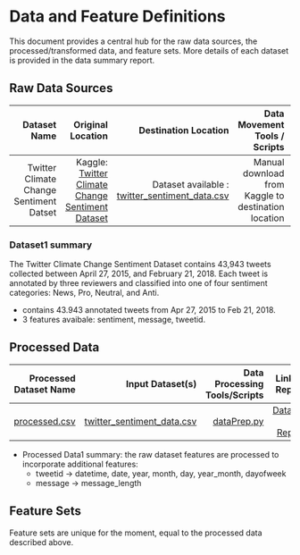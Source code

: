 # Data and Feature Definitions

This document provides a central hub for the raw data sources, the processed/transformed data, and feature sets. More details of each dataset is provided in the data summary report. 

<!--
For each data, an individual report describing the data schema, the meaning of each data field, and other information that is helpful for understanding the data is provided. If the dataset is the output of processing/transforming/feature engineering existing data set(s), the names of the input data sets, and the links to scripts that are used to conduct the operation are also provided. 

When applicable, the Interactive Data Exploration, Analysis, and Reporting (IDEAR) utility developed by Microsoft is applied to explore and visualize the data, and generate the data report. Instructions of how to use IDEAR can be found [here](). 

For each dataset, the links to the sample datasets in the _**Data**_ directory are also provided. 

_**For ease of modifying this report, placeholder links are included in this page, for example a link to dataset 1, but they are just placeholders pointing to a non-existent page. These should be modified to point to the actual location.**_
-->

## Raw Data Sources


| Dataset Name | Original Location   | Destination Location  | Data Movement Tools / Scripts | Link to Report |
| ---:| ---: | ---: | ---: | -----: |
| Twitter Climate Change Sentiment Datset | Kaggle: [Twitter Climate Change Sentiment Dataset](https://www.kaggle.com/datasets/edqian/twitter-climate-change-sentiment-dataset) | Dataset available : [twitter_sentiment_data.csv](/Sample_Data/Raw/twitter_sentiment_data.csv)  | Manual download from Kaggle to destination location | [Dataset 1 Report](/Docs/Data_Report/DataSummaryReport.md)|
<!--
| Dataset 2 | Brief description of its orignal location | Brief description of its destination location | [script2.R](link/to/R/script/file/in/Code) | [Dataset 2 Report](link/to/report2)|
-->

### Dataset1 summary

The Twitter Climate Change Sentiment Dataset contains 43,943 tweets collected between April 27, 2015, and February 21, 2018. Each tweet is annotated by three reviewers and classified into one of four sentiment categories: News, Pro, Neutral, and Anti.
- contains 43.943 annotated tweets from Apr 27, 2015 to Feb 21, 2018. 
- 3 features avaibale: sentiment, message, tweetid.

<!--
* Dataset2 summary. <Provide brief summary of the data, such as how to access the data. More detailed information should be in the Dataset2 Report.> 
-->

## Processed Data
| Processed Dataset Name | Input Dataset(s)   | Data Processing Tools/Scripts | Link to Report |
| ---:| ---: | ---: | ---: | 
| [processed.csv](/Sample_Data/Processed/processed.csv) | [twitter_sentiment_data.csv](/Sample_Data/Raw/twitter_sentiment_data.csv) | [dataPrep.py](/Code/Data_Acquisition_and_Understanding/dataPrep.py) | [Dataset 1 Report](/Docs/Data_Report/DataSummaryReport.md)|

<!--
| Processed Dataset 2 | [Dataset2](link/to/dataset2/report) |[script2.R](link/to/R/script/file/in/Code) | [Processed Dataset 2 Report](link/to/report2)|
-->

* Processed Data1 summary:  the raw dataset features are processed to incorporate additional features:
    - tweetid -> datetime, date, year, month, day, year_month, dayofweek
    - message -> message_length


<!--
* Processed Data2 summary. <Provide brief summary of the processed data, such as why you want to process data in this way. More detailed information about the processed data should be in the Processed Data2 Report.> 
-->

## Feature Sets

Feature sets are unique for the moment, equal to the processed data described above. 

<!--
| Feature Set Name | Input Dataset(s)   | Feature Engineering Tools/Scripts | Link to Report |
| ---:| ---: | ---: | ---: | 
| Feature Set 1 | [Dataset1](link/to/dataset1/report), [Processed Dataset2](link/to/dataset2/report) | [R_Script2.R](link/to/R/script/file/in/Code) | [Feature Set1 Report](link/to/report1)|
| Feature Set 2 | [Processed Dataset2](link/to/dataset2/report) |[SQL_Script2.sql](link/to/sql/script/file/in/Code) | [Feature Set2 Report](link/to/report2)|

* Feature Set1 summary. <Provide detailed description of the feature set, such as the meaning of each feature. More detailed information about the feature set should be in the Feature Set1 Report.>
* Feature Set2 summary. <Provide detailed description of the feature set, such as the meaning of each feature. More detailed information about the feature set should be in the Feature Set2 Report.> 
-->